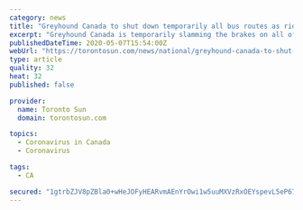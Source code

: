 ```yaml
---
category: news
title: "Greyhound Canada to shut down temporarily all bus routes as ridership plunges"
excerpt: "Greyhound Canada is temporarily slamming the brakes on all of its busing routes and services as ridership plummets amid the COVID-19 pandemic.The transportation company says"
publishedDateTime: 2020-05-07T15:54:00Z
webUrl: "https://torontosun.com/news/national/greyhound-canada-to-shut-down-temporarily-all-bus-routes-as-ridership-plunges/wcm/29a3102c-a7a5-4849-af12-71f946d8d15c"
type: article
quality: 32
heat: 32
published: false

provider:
  name: Toronto Sun
  domain: torontosun.com

topics:
  - Coronavirus in Canada
  - Coronavirus

tags:
  - CA

secured: "1gtrbZJV8pZBla0+wHeJOFyHEARvmAEnYrOwi1w5uuMXVzRxOEYspevL5eP67dr8KYEqpia0bgs7tThWgF0Mdg6FFmK+GlvEFJb9NPzkLdFcw9thBwnazdsjNGQvoo0FV0acRWobTfK2nBJ1SI/GvDLhHy9Z1IU3XmTkNM3kERtTAqMo+imuE9mvu/JZ+c6ygI+3IxlkkQPXo4VYb19Y0YiyFN6eqozClpzKiPFBTwlSeYfhVUDoLGbrnDhiD35lAb0DidphIzvZ0lAI2rZwWMnjAxTa1LH1kI9Yp5t7+DrMwv9wZrBQ6zpSCqayiAd7Q9JFMkZ0p/7ixbfBiVfVBjdZcLyXitQmUqHxbThKocHHhYS1sQaqXWPnwK19X9oG20W/hq6P9XN/vlS0Mj3sLldH/oBI5/qtii/oxypCishpJyUvi2NBvhe7/Dd8l/GwZQTSEqU3lBIDpPQ5U95kE1nKBj/ekP0qdVe2WF9RQ8U=;PDg7vQo4YgWEmqetAtmVcQ=="
---
```


